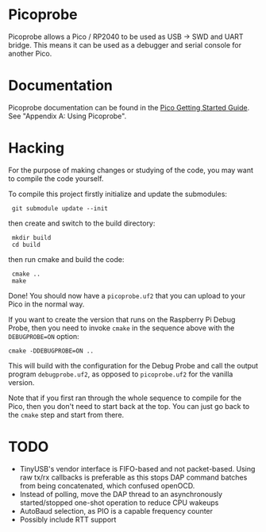 # Picoprobe
Picoprobe allows a Pico / RP2040 to be used as USB -> SWD and UART bridge. This means it can be used as a debugger and serial console for another Pico.

# Documentation
Picoprobe documentation can be found in the [Pico Getting Started Guide](https://datasheets.raspberrypi.com/pico/getting-started-with-pico.pdf). See "Appendix A: Using Picoprobe".

# Hacking

For the purpose of making changes or studying of the code, you may want to compile the code yourself. 

To compile this project firstly initialize and update the submodules: 
```
 git submodule update --init
```
then create and switch to the build directory: 
```
 mkdir build
 cd build
```
then run cmake and build the code:
```
 cmake ..
 make
```
Done! You should now have a `picoprobe.uf2` that you can upload to your Pico in the normal way. 

If you want to create the version that runs on the Raspberry Pi Debug Probe, then you need to invoke `cmake` in the sequence above with the `DEBUGPROBE=ON` option: 
```
cmake -DDEBUGPROBE=ON ..
```

This will build with the configuration for the Debug Probe and call the output program `debugprobe.uf2`, as opposed to `picoprobe.uf2` for the vanilla version. 

Note that if you first ran through the whole sequence to compile for the Pico, then you don't need to start back at the top. You can just go back to the `cmake` step and start from there.


# TODO
- TinyUSB's vendor interface is FIFO-based and not packet-based. Using raw tx/rx callbacks is preferable as this stops DAP command batches from being concatenated, which confused openOCD.
- Instead of polling, move the DAP thread to an asynchronously started/stopped one-shot operation to reduce CPU wakeups
- AutoBaud selection, as PIO is a capable frequency counter
- Possibly include RTT support
